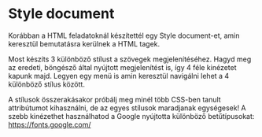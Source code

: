 # Style document

Korábban a HTML feladatoknál készítettél egy Style document-et, amin keresztül bemutatásra kerülnek a HTML tagek.

Most készíts 3 különböző stílust a szövegek megjelenítéséhez. Hagyd meg az eredeti, böngésző által nyújtott megjelenítést is, így 4 féle kinézetet kapunk majd. Legyen egy menü is amin keresztül navigálni lehet a 4 különböző stílus között.

A stílusok összerakásakor próbálj meg minél több CSS-ben tanult attribútumot kihasználni, de az egyes stílusok maradjanak egységesek! A szebb kinézethet használhatod a Google nyújtotta különböző betűtípusokat: https://fonts.google.com/